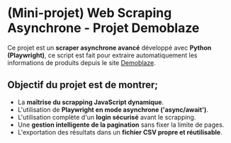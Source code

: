 # (Mini-projet) Web Scraping Asynchrone - Projet Demoblaze
Ce projet est un **scraper asynchrone avancé** développé avec **Python (Playwright)**, ce script est fait pour extraire automatiquement les informations de produits depuis le site [Demoblaze](https://demoblaze.com/).

## Objectif du projet est de montrer;
- La **maîtrise du scrapping JavaScript dynamique**.
- L'utilisation de **Playwright en mode asynchrone ('async/await')**.
- L'utilisation complète d'un **login sécurisé** avant le scrapping.
- Une **gestion intelligente de la pagination** sans fixer la limite de pages.
- L'exportation des résultats dans un **fichier CSV propre et réutilisable**.
